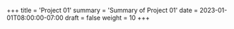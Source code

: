 +++
title = 'Project 01'
summary = 'Summary of Project 01'
date = 2023-01-01T08:00:00-07:00
draft = false
weight = 10
+++